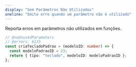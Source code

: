 ```yaml
---
display: "Sem Parâmetros Não Utilizados"
oneline: "Emite erro quando um parâmetro não é utilizado"
---
```


Reporta erros em parâmetros não utilizados em funções.

```ts twoslash
// @noUnusedParameters
// @errors: 6133
const criaTecladoPadrao = (modeloID: number) => {
  const modeloPadraoID = 23;
  return { tipo: "teclado", modeloID: modeloPadraoID };
};
```
